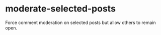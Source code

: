 # moderate-selected-posts
Force comment moderation on selected posts but allow others to remain open.
